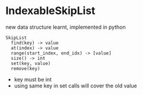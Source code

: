 # IndexableSkipList
new data structure learnt, implemented in python  

```
SkipList
  find(key) -> value
  at(index) -> value
  range(start_index, end_idx) -> [value]
  size() -> int
  set(key, value)
  remove(key)
```

* key must be int
* using same key in set calls will cover the old value

